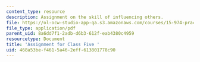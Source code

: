 ```yaml
---
content_type: resource
description: Assignment on the skill of influencing others.
file: https://ol-ocw-studio-app-qa.s3.amazonaws.com/courses/15-974-practical-leadership-fall-2004/468a53bef4615a462eff613801778c90_4th_assignmt.pdf
file_type: application/pdf
parent_uid: 8a6dd7f1-2adb-d6b3-612f-eab4380c4959
resourcetype: Document
title: 'Assignment for Class Five '
uid: 468a53be-f461-5a46-2eff-613801778c90
---
```

